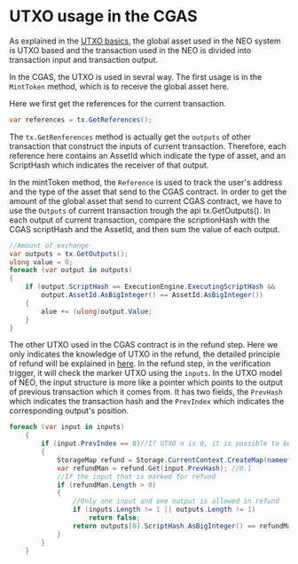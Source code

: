 # UTXO usage in the CGAS

As explained in the [UTXO basics](https://github.com/neo-ngd/NEO-Tutorial/blob/master/9-smartContract/UTXO.md), the global asset used in the NEO system is UTXO based and the transaction used in the NEO is divided into transaction input and transaction output. 

In the CGAS, the UTXO is used in sevral way. The first usage is in the `MintToken` method, which is to receive the global asset here.

Here we first get the references for the current transaction.
```csharp
var references = tx.GetReferences();
```

The `tx.GetRenferences` method is actually get the `outputs` of other transaction that construct the inputs of current transaction. Therefore, each reference here contains an AssetId which indicate the type of asset, and an ScriptHash which indicates the receiver of that output.

In the mintToken method, the `Reference` is used to track the user's address and the type of the asset that send to the CGAS contract. In order to get the amount of the global asset that send to current CGAS contract, we have to use the `Outputs` of current transaction trough the api tx.GetOutputs(). In each output of current transaction, compare the scriptionHash with the CGAS scriptHash and the AssetId, and then sum the value of each output.

```csharp
//Amount of exchange
var outputs = tx.GetOutputs();
ulong value = 0;
foreach (var output in outputs)
{
    if (output.ScriptHash == ExecutionEngine.ExecutingScriptHash &&
        output.AssetId.AsBigInteger() == AssetId.AsBigInteger())
    {
        alue += (ulong)output.Value;
    }
}
```

The other UTXO used in the CGAS contract is in the refund step. Here we only indicates the knowledge of UTXO in the refund, the detailed principle of refund will be explained in [here](5_minttokens_and_refund.md). In the refund step, in the verification trigger, it will check the marker UTXO using the `inputs`. In the UTXO model of NEO, the input structure is more like a pointer which points to the output of previous transaction which it comes from. It has two fields, the `PrevHash` which indicates the transaction hash and the `PrevIndex` which indicates the corresponding output's position. 

```csharp
foreach (var input in inputs)
	{
	    if (input.PrevIndex == 0)//If UTXO n is 0, it is possible to be a marker UTXO
	    {
	        StorageMap refund = Storage.CurrentContext.CreateMap(nameof(refund));
	        var refundMan = refund.Get(input.PrevHash); //0.1
	        //If the input that is marked for refund
	        if (refundMan.Length > 0)
	        {
	            //Only one input and one output is allowed in refund
	            if (inputs.Length != 1 || outputs.Length != 1)
	                return false;
	            return outputs[0].ScriptHash.AsBigInteger() == refundMan.AsBigInteger();
	        }
	    }
	}
```
